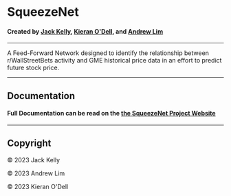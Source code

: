 # SqueezeNet
#### Created by [Jack Kelly](https://github.com/JKelly423), [Kieran O'Dell](https://github.com/KieranOdell), and [Andrew Lim](https://github.com/alfast10)
---

A Feed-Forward Network designed to identify the relationship between r/WallStreetBets activity and GME historical price data in an effort to predict future stock price.

---
## Documentation

#### Full Documentation can be read on the [the SqueezeNet Project Website](https://jkelly423.github.io/SqueezeNet/)

---
## Copyright

&copy; 2023 Jack Kelly

&copy; 2023 Andrew Lim

&copy; 2023 Kieran O'Dell
